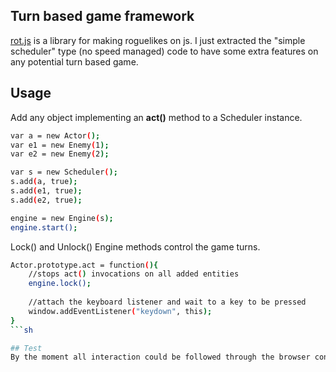 ## Turn based game framework
[rot.js](http://ondras.github.io/rot.js/hp/) is a library for making roguelikes on js.  I just extracted the "simple scheduler" type (no speed managed)  code to have some extra features on any potential turn based game.
 
## Usage
Add any object implementing an **act()** method to a Scheduler instance. 

```sh
var a = new Actor();
var e1 = new Enemy(1);
var e2 = new Enemy(2);

var s = new Scheduler();
s.add(a, true);
s.add(e1, true);
s.add(e2, true);

engine = new Engine(s);
engine.start();
```

Lock() and Unlock() Engine methods control the game turns.

```sh
Actor.prototype.act = function(){
	//stops act() invocations on all added entities
	engine.lock();
	
	//attach the keyboard listener and wait to a key to be pressed
	window.addEventListener("keydown", this);
}
```sh

## Test
By the moment all interaction could be followed through the browser console.

